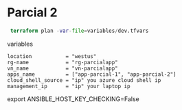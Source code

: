 # Parcial 2

```terraform
 terraform plan -var-file=variables/dev.tfvars
```

variables

```env
location           = "westus"
rg-name            = "rg-parcialapp"
vn_name            = "vn-parcialapp"
apps_name          = ["app-parcial-1", "app-parcial-2"]
cloud_shell_source = "ip" you azure cloud shell ip
management_ip      = "ip" your laptop ip
````

export ANSIBLE_HOST_KEY_CHECKING=False
